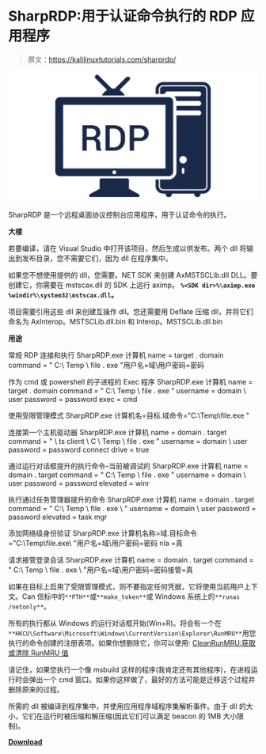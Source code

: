 # SharpRDP:用于认证命令执行的 RDP 应用程序

> 原文：<https://kalilinuxtutorials.com/sharprdp/>

[![SharpRDP : RDP Application For Authenticated Command Execution](img/e603d68e23bb718782e790cbf235807c.png "SharpRDP : RDP Application For Authenticated Command Execution")](https://1.bp.blogspot.com/-ByjfQFbqgQc/XmaIaeWX4lI/AAAAAAAAFWM/9eQQMCvPKsIqw7voZhjhQLmhJKIhR-LegCLcBGAsYHQ/s1600/SharpRDP%25281%2529.png)

SharpRDP 是一个远程桌面协议控制台应用程序，用于认证命令的执行。

**大楼**

若要编译，请在 Visual Studio 中打开该项目，然后生成以供发布。两个 dll 将输出到发布目录，您不需要它们，因为 dll 在程序集中。

如果您不想使用提供的 dll，您需要。NET SDK 来创建 AxMSTSCLib.dll DLL。要创建它，你需要在 mstscax.dll 的 SDK 上运行 aximp。 **`%<SDK dir>%\aximp.exe %windir%\system32\mstscax.dll`。**

项目需要引用这些 dll 来创建互操作 dll。您还需要用 Deflate 压缩 dll，并将它们命名为 AxInterop。MSTSCLib.dll.bin 和 Interop。MSTSCLib.dll.bin

**用途**

常规 RDP 连接和执行
SharpRDP.exe 计算机 name = target . domain command = " C:\ Temp \ file . exe "用户名=域\用户密码=密码

作为 cmd 或 powershell 的子进程的 Exec 程序
SharpRDP.exe 计算机 name = target . domain command = " C:\ Temp \ file . exe " username = domain \ user password = password exec = cmd

使用受限管理模式
SharpRDP.exe 计算机名=目标.域命令="C:\Temp\file.exe "

连接第一个主机驱动器
SharpRDP.exe 计算机 name = domain . target command = " \ ts client \ C \ Temp \ file . exe " username = domain \ user password = password connect drive = true

通过运行对话框提升的执行命令–当前被调试的
SharpRDP.exe 计算机 name = domain . target command = " C:\ Temp \ file . exe " username = domain \ user password = password elevated = winr

执行通过任务管理器提升的命令
SharpRDP.exe 计算机 name = domain . target command = " C:\ Temp \ file . exe \ " username = domain \ user password = password elevated = task mgr

添加网络级身份验证
SharpRDP.exe 计算机名称=域.目标命令="C:\Temp\file.exe\ "用户名=域\用户密码=密码 nla =真

请求接管登录会话
SharpRDP.exe 计算机 name = domain . target command = " C:\ Temp \ file . exe \ "用户名=域\用户密码=密码接管=真

如果在目标上启用了受限管理模式，则不要指定任何凭据，它将使用当前用户上下文。Can 信标中的`**PTH**`或`**make_token**`或 Windows 系统上的`**runas /netonly**`。

所有的执行都从 Windows 的运行对话框开始(Win+R)。将会有一个在`**HKCU\Software\Microsoft\Windows\CurrentVersion\Explorer\RunMRU**`用您执行的命令创建的注册表项。如果你想删除它，你可以使用: [CleanRunMRU:获取或清除 RunMRU 值](https://github.com/0xthirteen/CleanRunMRU)

请记住，如果您执行一个像 msbuild 这样的程序(我肯定还有其他程序)，在进程运行时会弹出一个 cmd 窗口。如果你这样做了，最好的方法可能是迁移这个过程并删除原来的过程。

所需的 dll 被编译到程序集中，并使用应用程序域程序集解析事件。由于 dll 的大小，它们在运行时被压缩和解压缩(因此它们可以满足 beacon 的 1MB 大小限制)。

[**Download**](https://github.com/0xthirteen/SharpRDP)